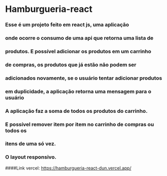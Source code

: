 # Hamburgueria-react

### Esse é um projeto feito em react js, uma aplicação
### onde ocorre o consumo de uma api que retorna uma lista de 
### produtos. E possível adicionar os produtos em um carrinho 
### de compras, os produtos que já estão não podem ser 
### adicionados novamente, se o usuário tentar adicionar produtos 
### em duplicidade, a aplicação retorna uma mensagem para o usuário
### A aplicação faz a soma de todos os produtos do carrinho. 
### E possível remover item por item no carrinho de compras ou todos os 
### itens de uma só vez. 
### O layout responsivo. 

####Link vercel: https://hamburgueria-react-dun.vercel.app/
